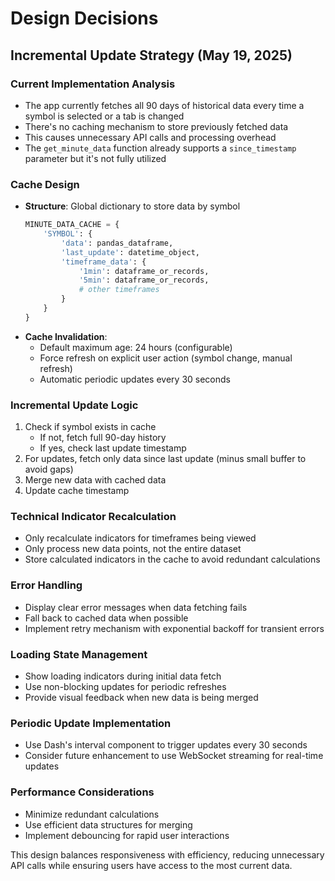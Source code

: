 # Design Decisions

## Incremental Update Strategy (May 19, 2025)

### Current Implementation Analysis
- The app currently fetches all 90 days of historical data every time a symbol is selected or a tab is changed
- There's no caching mechanism to store previously fetched data
- This causes unnecessary API calls and processing overhead
- The `get_minute_data` function already supports a `since_timestamp` parameter but it's not fully utilized

### Cache Design
- **Structure**: Global dictionary to store data by symbol
  ```python
  MINUTE_DATA_CACHE = {
      'SYMBOL': {
          'data': pandas_dataframe,
          'last_update': datetime_object,
          'timeframe_data': {
              '1min': dataframe_or_records,
              '5min': dataframe_or_records,
              # other timeframes
          }
      }
  }
  ```
- **Cache Invalidation**: 
  - Default maximum age: 24 hours (configurable)
  - Force refresh on explicit user action (symbol change, manual refresh)
  - Automatic periodic updates every 30 seconds

### Incremental Update Logic
1. Check if symbol exists in cache
   - If not, fetch full 90-day history
   - If yes, check last update timestamp
2. For updates, fetch only data since last update (minus small buffer to avoid gaps)
3. Merge new data with cached data
4. Update cache timestamp

### Technical Indicator Recalculation
- Only recalculate indicators for timeframes being viewed
- Only process new data points, not the entire dataset
- Store calculated indicators in the cache to avoid redundant calculations

### Error Handling
- Display clear error messages when data fetching fails
- Fall back to cached data when possible
- Implement retry mechanism with exponential backoff for transient errors

### Loading State Management
- Show loading indicators during initial data fetch
- Use non-blocking updates for periodic refreshes
- Provide visual feedback when new data is being merged

### Periodic Update Implementation
- Use Dash's interval component to trigger updates every 30 seconds
- Consider future enhancement to use WebSocket streaming for real-time updates

### Performance Considerations
- Minimize redundant calculations
- Use efficient data structures for merging
- Implement debouncing for rapid user interactions

This design balances responsiveness with efficiency, reducing unnecessary API calls while ensuring users have access to the most current data.
